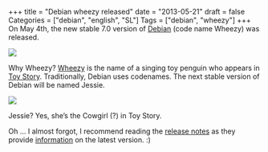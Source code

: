 +++
title = "Debian wheezy released"
date = "2013-05-21"
draft = false
Categories = ["debian", "english", "SL"]
Tags = ["debian", "wheezy"]
+++
On May 4th, the new stable 7.0 version of
[Debian](http://www.debian.org) (code name Wheezy) was released.

![](/images/Wheezy_toyStory.jpg)

Why Wheezy? [Wheezy](http://disney.wikia.com/wiki/Wheezy_(Toy_Story)) is
the name of a singing toy penguin who appears in [Toy
Story](http://en.wikipedia.org/wiki/Toy_Story). Traditionally, Debian
uses codenames. The next stable version of Debian will be named Jessie.

![](/images/jessie_toystory.jpg)

Jessie? Yes, she’s the Cowgirl (?) in Toy Story.

Oh … I almost forgot, I recommend reading the [release
notes](http://wiki.debian.org/NewInWheezy) as they provide
[information](http://www.debian.org/releases/stable/amd64/release-notes/)
on the latest version. :)
